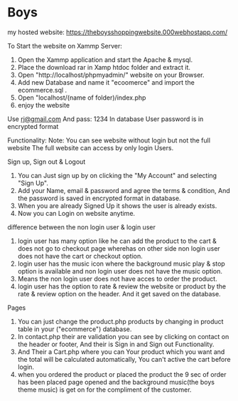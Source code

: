 ﻿# Boys

my hosted website: https://theboysshoppingwebsite.000webhostapp.com/

To Start the website on Xammp Server:
1) Open the Xammp application and start the Apache & mysql.
2) Place the download rar in Xamp htdoc folder and extract it.
3) Open "http://localhost/phpmyadmin/" website on your Browser.
4) Add new Database and name it "ecoomerce" and import the ecommerce.sql .
5) Open "localhost/(name of folder)/index.php
6) enjoy the website


Use rj@gmail.com And pass: 1234
In database User password is in encrypted format


Functionality:
Note: You can see website without login but not the full website The full website can access by only login Users.

Sign up, Sign out & Logout
1) You can Just sign up by on clicking the "My Account" and selecting "Sign Up".
2) Add your Name, email & password and agree the terms & condition, And the password is saved in encrypted format in database.
3) When you are already Signed Up it shows the user is already exists.
4) Now you can Login on website anytime.

difference between the non login user & login user
1) login user has many option like he can add the product to the cart & does not go to checkout page wherehas on other side non login user does not have the cart or checkout option.
2) login user has the music icon where the background music play & stop option is available and non login user does not have the music option.
3) Means the non login user does not have acces to order the product.
4) login user has the option to rate & review the website or product by the rate & review option on the header. And it get saved on the database.

Pages
1) You can just change the product.php products by changing in product table in your ("ecommerce") database.
2) In contact.php their are validation you can see by clicking on contact on the header or footer, And their is Sign in and Sign out Functionality.
3) And Their a Cart.php where you can Your product which you want and the total will be calculated automatically, You can't active the cart before login.
4) when you ordered the product or placed the product the 9 sec of order has been placed page opened and the background music(the boys theme music) is get on for the compliment of the customer.




